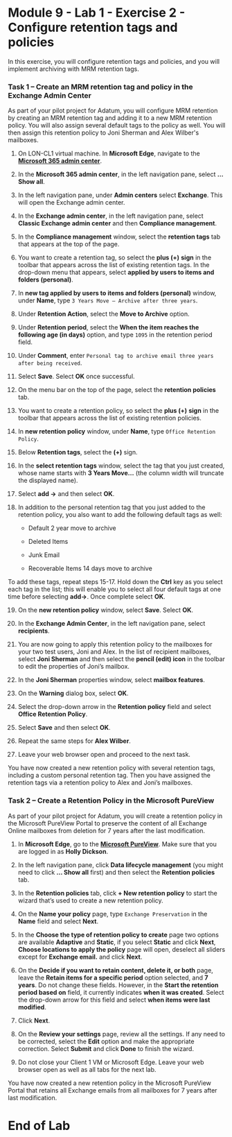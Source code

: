 # Module 9 - Lab 1 - Exercise 2 - Configure retention tags and policies  

In this exercise, you will configure retention tags and policies, and you will implement archiving with MRM retention tags. 


### Task 1 – Create an MRM retention tag and policy in the Exchange Admin Center

As part of your pilot project for Adatum, you will configure MRM retention by creating an MRM retention tag and adding it to a new MRM retention policy. You will also assign several default tags to the policy as well. You will then assign this retention policy to Joni Sherman and Alex Wilber's mailboxes.

1. On LON-CL1 virtual machine. In **Microsoft Edge**, navigate to the [**Microsoft 365 admin center**](https://admin.microsoft.com/).

2. In the **Microsoft 365 admin center**, in the left navigation pane, select **… Show all**.

3. In the left navigation pane, under **Admin centers** select **Exchange**. This will open the Exchange admin center.

4. In the **Exchange admin center**, in the left navigation pane, select **Classic Exchange admin center** and then **Compliance management**.

5. In the **Compliance management** window, select the **retention tags** tab that appears at the top of the page.

6. You want to create a retention tag, so select the **plus (+)** **sign** in the toolbar that appears across the list of existing retention tags. In the drop-down menu that appears, select **applied by users to items and folders (personal)**.

7. In **new tag applied by users to items and folders (personal)** window, under **Name**, type `3 Years Move – Archive after three years`.

8. Under **Retention Action**, select the **Move to Archive** option.

9. Under **Retention period**, select the **When the item reaches the following age (in days)** option, and type `1095` in the retention period field.

10. Under **Comment**, enter `Personal tag to archive email three years after being received`.

11. Select **Save**.  Select **OK** once successful.

12. On the menu bar on the top of the page, select the **retention policies** tab.

13. You want to create a retention policy, so select the **plus (+)** **sign** in the toolbar that appears across the list of existing retention policies. 

14. In **new retention policy** window, under **Name**, type `Office Retention Policy`.

15. Below **Retention tags**, select the **(+)** sign.

16. In the **select retention tags** window, select the tag that you just created, whose name starts with **3 Years Move...** (the column width will truncate the displayed name).

17. Select **add -&gt;** and then select **OK**.

18. In addition to the personal retention tag that you just added to the retention policy, you also want to add the following default tags as well:

	- Default 2 year move to archive

	- Deleted Items

	- Junk Email

	- Recoverable Items 14 days move to archive

To add these tags, repeat steps 15-17. Hold down the **Ctrl** key as you select each tag in the list; this will enable you to select all four default tags at one time before selecting **add-&gt;**.  Once complete select **OK**.

19. On the **new retention policy** window, select **Save**.  Select **OK**.

20. In the **Exchange Admin Center**, in the left navigation pane, select **recipients**.

21. You are now going to apply this retention policy to the mailboxes for your two test users, Joni and Alex. In the list of recipient mailboxes, select **Joni Sherman** and then select the **pencil (edit) icon** in the toolbar to edit the properties of Joni’s mailbox.

22. In the **Joni Sherman** properties window, select **mailbox features**.

23. On the **Warning** dialog box, select **OK**.

24. Select the drop-down arrow in the **Retention policy** field and select **Office Retention Policy**.

25. Select **Save** and then select **OK**.

26. Repeat the same steps for **Alex Wilber**.

27. Leave your web browser open and proceed to the next task.

You have now created a new retention policy with several retention tags, including a custom personal retention tag. Then you have assigned the retention tags via a retention policy to Alex and Joni’s mailboxes.


### Task 2 – Create a Retention Policy in the Microsoft PureView

As part of your pilot project for Adatum, you will create a retention policy in the Microsoft PureView Portal to preserve the content of all Exchange Online mailboxes from deletion for 7 years after the last modification. 

1. In **Microsoft Edge**, go to the [**Microsoft PureView**](https://compliance.microsoft.com/).  Make sure that you are logged in as **Holly Dickson**.


2. In the left navigation pane, click **Data lifecycle management** (you might need to click **... Show all** first) and then select the **Retention policies** tab.

3. In the **Retention policies** tab, click **+ New retention policy** to start the wizard that’s used to create a new retention policy.

4. On the **Name your policy** page, type `Exchange Preservation` in the **Name** field and select **Next**.

5. In the **Choose the type of retention policy to create** page two options are available **Adaptive** and **Static**, if you select **Static** and click **Next**, **Choose locations to apply the policy** page will open, deselect all sliders except for **Exchange email.** and click **Next**.

6. On the **Decide if you want to retain content, delete it, or both** page, leave the **Retain items for a specific period** option selected, and **7 years**. Do not change these fields. However, in the **Start the retention period based on** field, it currently indicates **when it was created**. Select the drop-down arrow for this field and select **when items were last modified**. 

7. Click **Next**.



8. On the **Review your settings** page, review all the settings. If any need to be corrected, select the **Edit** option and make the appropriate correction. Select **Submit** and click **Done** to finish the wizard.

9. Do not close your Client 1 VM or Microsoft Edge. Leave your web browser open as well as all tabs for the next lab.

You have now created a new retention policy in the Microsoft PureView Portal that retains all Exchange emails from all mailboxes for 7 years after last modification.

 # End of Lab
 
